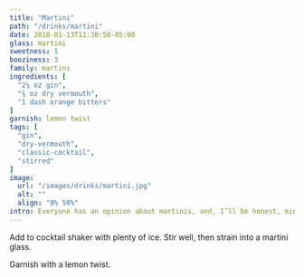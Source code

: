 ```yaml
---
title: "Martini"
path: "/drinks/martini"
date: 2018-01-13T11:30:58-05:00
glass: martini
sweetness: 1
booziness: 3
family: martini
ingredients: [
  "2¼ oz gin",
  "¾ oz dry vermouth",
  "1 dash orange bitters"
]
garnish: lemon twist
tags: [
  "gin",
  "dry-vermouth",
  "classic-cocktail",
  "stirred"
]
image:
  url: "/images/drinks/martini.jpg"
  alt: ""
  align: "0% 50%"
intro: Everyone has an opinion about martinis, and, I’ll be honest, mine is always changing. So here’s a great starting point. You might want to omit the bitters if you're not using a juniper-forward gin.
---
```

Add to cocktail shaker with plenty of ice. Stir well, then strain into a martini glass.

Garnish with a lemon twist.
